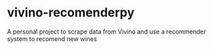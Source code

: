 # vivino-recomenderpy
 A personal project to scrape data from Vivino and use a recommender system to recomend new wines
